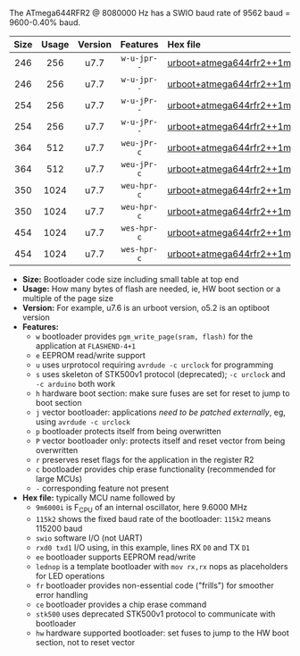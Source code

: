 The ATmega644RFR2 @ 8080000 Hz has a SWIO baud rate of 9562 baud = 9600-0.40% baud.

|Size|Usage|Version|Features|Hex file|
|:-:|:-:|:-:|:-:|:--|
|246|256|u7.7|`w-u-jpr--`|[urboot+atmega644rfr2++1m0100i++++1k2_swio_rxd2_txd3_lednop.hex](https://raw.githubusercontent.com/stefanrueger/urboot.hex/main/mcus/atmega644rfr2/internal_oscillator/fint++1m0100_Hz/br++++1k2_bps/urboot+atmega644rfr2++1m0100i++++1k2_swio_rxd2_txd3_lednop.hex)|
|246|256|u7.7|`w-u-jpr--`|[urboot+atmega644rfr2++1m0100i++++1k2_swio_rxe0_txe1_lednop.hex](https://raw.githubusercontent.com/stefanrueger/urboot.hex/main/mcus/atmega644rfr2/internal_oscillator/fint++1m0100_Hz/br++++1k2_bps/urboot+atmega644rfr2++1m0100i++++1k2_swio_rxe0_txe1_lednop.hex)|
|254|256|u7.7|`w-u-jPr--`|[urboot+atmega644rfr2++1m0100i++++1k2_swio_rxd2_txd3.hex](https://raw.githubusercontent.com/stefanrueger/urboot.hex/main/mcus/atmega644rfr2/internal_oscillator/fint++1m0100_Hz/br++++1k2_bps/urboot+atmega644rfr2++1m0100i++++1k2_swio_rxd2_txd3.hex)|
|254|256|u7.7|`w-u-jPr--`|[urboot+atmega644rfr2++1m0100i++++1k2_swio_rxe0_txe1.hex](https://raw.githubusercontent.com/stefanrueger/urboot.hex/main/mcus/atmega644rfr2/internal_oscillator/fint++1m0100_Hz/br++++1k2_bps/urboot+atmega644rfr2++1m0100i++++1k2_swio_rxe0_txe1.hex)|
|364|512|u7.7|`weu-jPr-c`|[urboot+atmega644rfr2++1m0100i++++1k2_swio_rxd2_txd3_ee_lednop_fr_ce.hex](https://raw.githubusercontent.com/stefanrueger/urboot.hex/main/mcus/atmega644rfr2/internal_oscillator/fint++1m0100_Hz/br++++1k2_bps/urboot+atmega644rfr2++1m0100i++++1k2_swio_rxd2_txd3_ee_lednop_fr_ce.hex)|
|364|512|u7.7|`weu-jPr-c`|[urboot+atmega644rfr2++1m0100i++++1k2_swio_rxe0_txe1_ee_lednop_fr_ce.hex](https://raw.githubusercontent.com/stefanrueger/urboot.hex/main/mcus/atmega644rfr2/internal_oscillator/fint++1m0100_Hz/br++++1k2_bps/urboot+atmega644rfr2++1m0100i++++1k2_swio_rxe0_txe1_ee_lednop_fr_ce.hex)|
|350|1024|u7.7|`weu-hpr-c`|[urboot+atmega644rfr2++1m0100i++++1k2_swio_rxd2_txd3_ee_lednop_fr_ce_hw.hex](https://raw.githubusercontent.com/stefanrueger/urboot.hex/main/mcus/atmega644rfr2/internal_oscillator/fint++1m0100_Hz/br++++1k2_bps/urboot+atmega644rfr2++1m0100i++++1k2_swio_rxd2_txd3_ee_lednop_fr_ce_hw.hex)|
|350|1024|u7.7|`weu-hpr-c`|[urboot+atmega644rfr2++1m0100i++++1k2_swio_rxe0_txe1_ee_lednop_fr_ce_hw.hex](https://raw.githubusercontent.com/stefanrueger/urboot.hex/main/mcus/atmega644rfr2/internal_oscillator/fint++1m0100_Hz/br++++1k2_bps/urboot+atmega644rfr2++1m0100i++++1k2_swio_rxe0_txe1_ee_lednop_fr_ce_hw.hex)|
|454|1024|u7.7|`wes-hpr-c`|[urboot+atmega644rfr2++1m0100i++++1k2_swio_rxd2_txd3_ee_lednop_fr_ce_stk500_hw.hex](https://raw.githubusercontent.com/stefanrueger/urboot.hex/main/mcus/atmega644rfr2/internal_oscillator/fint++1m0100_Hz/br++++1k2_bps/urboot+atmega644rfr2++1m0100i++++1k2_swio_rxd2_txd3_ee_lednop_fr_ce_stk500_hw.hex)|
|454|1024|u7.7|`wes-hpr-c`|[urboot+atmega644rfr2++1m0100i++++1k2_swio_rxe0_txe1_ee_lednop_fr_ce_stk500_hw.hex](https://raw.githubusercontent.com/stefanrueger/urboot.hex/main/mcus/atmega644rfr2/internal_oscillator/fint++1m0100_Hz/br++++1k2_bps/urboot+atmega644rfr2++1m0100i++++1k2_swio_rxe0_txe1_ee_lednop_fr_ce_stk500_hw.hex)|

- **Size:** Bootloader code size including small table at top end
- **Usage:** How many bytes of flash are needed, ie, HW boot section or a multiple of the page size
- **Version:** For example, u7.6 is an urboot version, o5.2 is an optiboot version
- **Features:**
  + `w` bootloader provides `pgm_write_page(sram, flash)` for the application at `FLASHEND-4+1`
  + `e` EEPROM read/write support
  + `u` uses urprotocol requiring `avrdude -c urclock` for programming
  + `s` uses skeleton of STK500v1 protocol (deprecated); `-c urclock` and `-c arduino` both work
  + `h` hardware boot section: make sure fuses are set for reset to jump to boot section
  + `j` vector bootloader: applications *need to be patched externally*, eg, using `avrdude -c urclock`
  + `p` bootloader protects itself from being overwritten
  + `P` vector bootloader only: protects itself and reset vector from being overwritten
  + `r` preserves reset flags for the application in the register R2
  + `c` bootloader provides chip erase functionality (recommended for large MCUs)
  + `-` corresponding feature not present
- **Hex file:** typically MCU name followed by
  + `9m6000i` is F<sub>CPU</sub> of an internal oscillator, here 9.6000 MHz
  + `115k2` shows the fixed baud rate of the bootloader: `115k2` means 115200 baud
  + `swio` software I/O (not UART)
  + `rxd0 txd1` I/O using, in this example, lines RX `D0` and TX `D1`
  + `ee` bootloader supports EEPROM read/write
  + `lednop` is a template bootloader with `mov rx,rx` nops as placeholders for LED operations
  + `fr` bootloader provides non-essential code ("frills") for smoother error handling
  + `ce` bootloader provides a chip erase command
  + `stk500` uses deprecated STK500v1 protocol to communicate with bootloader
  + `hw` hardware supported bootloader: set fuses to jump to the HW boot section, not to reset vector
